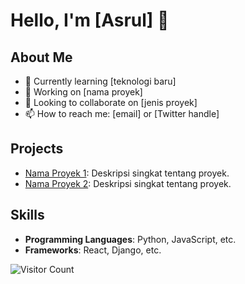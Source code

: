 # Hello, I'm [Asrul] 👋

## About Me
- 🌱 Currently learning [teknologi baru]
- 💼 Working on [nama proyek]
- 🔭 Looking to collaborate on [jenis proyek]
- 📫 How to reach me: [email] or [Twitter handle]

## Projects
- [Nama Proyek 1](link): Deskripsi singkat tentang proyek.
- [Nama Proyek 2](link): Deskripsi singkat tentang proyek.

## Skills
- **Programming Languages**: Python, JavaScript, etc.
- **Frameworks**: React, Django, etc.

![Visitor Count](https://visitor-badge.glitch.me/badge?page_id=[GitHub_Username])

